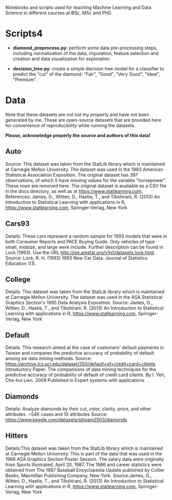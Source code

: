 Notebooks and scripts used for teaching Machine Learning and Data Science in different courses at BSc, MSc and PhD. 

# Scripts4
- **diamond_preprocess.py**: perform some data pre-processing steps, including normalization of the data, imputation, feature selection and creation and data visualization for exploration

- **decision_tree.py**: create a simple decision tree model for a classifier to predict the "cut" of the diamond: "Fair", "Good", "Very Good", "Ideal", "Premium".



# Data

Note that these datasets are not not my property and have not been generated by me.
These are open-source datasets that are provided here for convenience of reproducibility while running the datasets.

**Please, acknowledge properly the source and authors of this data!**


## Auto
Source: This dataset was taken from the StatLib library which is maintained at Carnegie Mellon University. The dataset was used in the 1983 American Statistical Association Exposition. The original dataset has 397 observations, of which 5 have missing values for the variable "horsepower". These rows are removed here. The original dataset is avaliable as a CSV file in the docs directory, as well as at https://www.statlearning.com.
References: James, G., Witten, D., Hastie, T., and Tibshirani, R. (2013) An Introduction to Statistical Learning with applications in R, https://www.statlearning.com, Springer-Verlag, New York

## Cars93
Details: These cars represent a random sample for 1993 models that were in both Consumer Reports and PACE Buying Guide. Only vehicles of type small, midsize, and large were include.
Further description can be found in Lock (1993). Use the URL http://jse.amstat.org/v1n1/datasets.lock.html.
Source: Lock, R. H. (1993) 1993 New Car Data. Journal of Statistics Education 1(1).

## College
Details: This dataset was taken from the StatLib library which is maintained at Carnegie Mellon University. The dataset was used in the ASA Statistical Graphics Section's 1995 Data Analysis Exposition.
Source: James, G., Witten, D., Hastie, T., and Tibshirani, R. (2013) An Introduction to Statistical Learning with applications in R, https://www.statlearning.com, Springer-Verlag, New York

## Default
Details: This research aimed at the case of customers' default payments in Taiwan and compares the predictive accuracy of probability of default among six data mining methods.
Source: https://archive.ics.uci.edu/dataset/350/default+of+credit+card+clients
Introductory Paper: The comparisons of data mining techniques for the predictive accuracy of probability of default of credit card clients. By I. Yeh, Che-hui Lien. 2009 Published in Expert systems with applications

## Diamonds
Details: Analyze diamonds by their cut, color, clarity, price, and other attributes. ~54K cases and 10 attributes
Source: https://www.kaggle.com/datasets/shivam2503/diamonds


## Hitters
Details:This dataset was taken from the StatLib library which is maintained at Carnegie Mellon University. This is part of the data that was used in the 1988 ASA Graphics Section Poster Session. The salary data were originally from Sports Illustrated, April 20, 1987. The 1986 and career statistics were obtained from The 1987 Baseball Encyclopedia Update published by Collier Books, Macmillan Publishing Company, New York.
Source:James, G., Witten, D., Hastie, T., and Tibshirani, R. (2013) An Introduction to Statistical Learning with applications in R, https://www.statlearning.com, Springer-Verlag, New York


